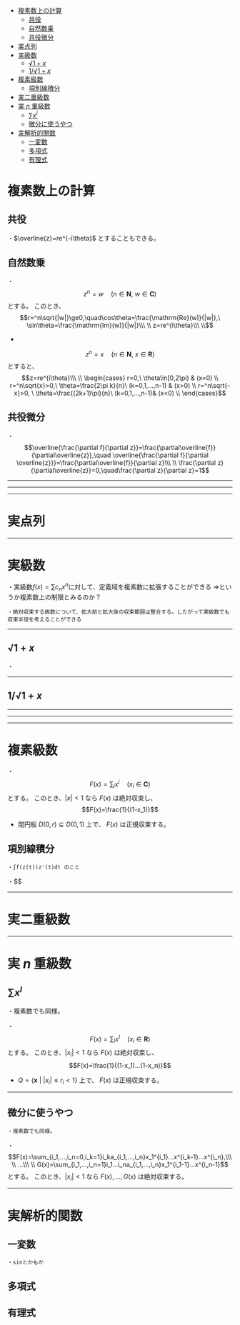 
- [複素数上の計算](#複素数上の計算)
  - [共役](#共役)
  - [自然数乗](#自然数乗)
  - [共役微分](#共役微分)
- [実点列](#実点列)
- [実級数](#実級数)
  - [$√1+x$](#1x)
  - [$1/√1+x$](#11x)
- [複素級数](#複素級数)
  - [項別線積分](#項別線積分)
- [実二重級数](#実二重級数)
- [実 $n$ 重級数](#実-n-重級数)
  - [$∑x^I$](#xi)
  - [微分に使うやつ](#微分に使うやつ)
- [実解析的関数](#実解析的関数)
  - [一変数](#一変数)
  - [多項式](#多項式)
  - [有理式](#有理式)

# 複素数上の計算

## 共役

・$\overline{z}=re^{-i\theta}$ とすることもできる。

## 自然数乗

・$$z^n=w\quad(n\in\bm{N},\ w\in\bm{C})$$ とする。
このとき、
$$r=^n\sqrt{|w|}\ge0,\quad\cos\theta=\frac{\mathrm{Re}(w)}{|w|},\ \sin\theta=\frac{\mathrm{Im}(w)}{|w|}\\\ \\
z=re^{i\theta}\\\ \\$$

- 
$$z^n=x\quad(n\in\bm{N},\ x\in\bm{R})$$
とすると、
$$z=re^{i\theta}\\\ \\
\begin{cases}
r=0,\ \theta\in[0,2\pi) &  (x=0) \\
r=^n\sqrt{x}>0,\ \theta=\frac{2\pi k}{n}\ (k=0,1,...,n-1) &  (x>0) \\
r=^n\sqrt{-x}>0, \ \theta=\frac{(2k+1)\pi}{n}\ (k=0,1,...,n-1)& (x<0) \\
\end{cases}$$

## 共役微分

・
$$\overline{\frac{\partial f}{\partial z}}=\frac{\partial\overline{f}}{\partial\overline{z}},\quad \overline{\frac{\partial f}{\partial \overline{z}}}=\frac{\partial\overline{f}}{\partial z}\\\ \\
\frac{\partial z}{\partial\overline{z}}=0,\quad\frac{\partial z}{\partial z}=1$$

---
---
---


# 実点列



---

# 実級数

・実級数$f(x)=\sum c_nx^n$に対して、定義域を複素数に拡張することができる
⇒というか複素数上の制限とみるのか？

    ・絶対収束する級数について、拡大前と拡大後の収束範囲は整合する。したがって実級数でも収束半径を考えることができる

---

## $√1+x$

・

---

## $1/√1+x$

---
---
---

# 複素級数

・$$F(x)=\sum_ix^i\quad(x_i\in\bm{C})$$ とする。
このとき、$|x|<1$ なら $F(x)$ は絶対収束し、
$$F(x)=\frac{1}{(1-x_1)}$$

- 閉円板 $D(0,r)\subsetneq D(0,1)$ 上で、 $F(x)$ は正規収束する。

## 項別線積分

    ・∫f(z(t))z'(t)dt のこと

・$$

---

# 実二重級数


---

# 実 $n$ 重級数

## $∑x^I$

  ・複素数でも同様。

・$$F(x)=\sum_Ix^I\quad(x_i\in\bm{R})$$ とする。
このとき、$|x_i|<1$ なら $F(x)$ は絶対収束し、
$$F(x)=\frac{1}{(1-x_1)...(1-x_n)}$$

- $Q=\{\bm{x}\ |\ |x_i|\le r_i<1 \}$ 上で、 $F(x)$ は正規収束する。

---

## 微分に使うやつ

    ・複素数でも同様。

・$$F(x)=\sum_{i_1,...,i_n=0,i_k=1}i_ka_{i_1,...,i_n}x_1^{i_1}...x^{i_k-1}...x^{i_n},\\\ \\
...\\\ \\
G(x)=\sum_{i_1,...,i_n=1}i_1...i_na_{i_1,...,i_n}x_1^{i_1-1}...x^{i_n-1}$$
とする。
このとき、$|x_i|<1$ なら $F(x),...,G(x)$ は絶対収束する。

---


# 実解析的関数

## 一変数

    ・sinとかもか

## 多項式

## 有理式



